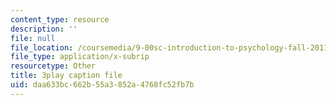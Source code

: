 ```yaml
---
content_type: resource
description: ''
file: null
file_location: /coursemedia/9-00sc-introduction-to-psychology-fall-2011/daa633bc662b55a3852a4768fc52fb7b_MYMYXhR2Ppw.vtt
file_type: application/x-subrip
resourcetype: Other
title: 3play caption file
uid: daa633bc-662b-55a3-852a-4768fc52fb7b
---
```

